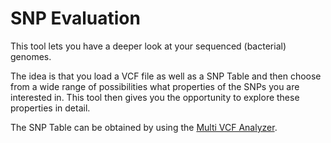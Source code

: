 # SNP Evaluation

This tool lets you have a deeper look at your sequenced (bacterial) genomes.

The idea is that you load a VCF file as well as a SNP Table and then choose from a wide range of possibilities what properties of the SNPs you are interested in. This tool then gives you the opportunity to explore these properties in detail.

The SNP Table can be obtained by using the [Multi VCF Analyzer](https://github.com/alexherbig/MultiVCFAnalyzer).
